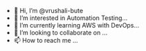 - 👋 Hi, I’m @vrushali-bute
- 👀 I’m interested in Automation Testing...
- 🌱 I’m currently learning AWS with DevOps...
- 💞️ I’m looking to collaborate on ...
- 📫 How to reach me ...

<!---
vrushali-bute/vrushali-bute is a ✨ special ✨ repository because its `README.md` (this file) appears on your GitHub profile.
You can click the Preview link to take a look at your changes.
--->
